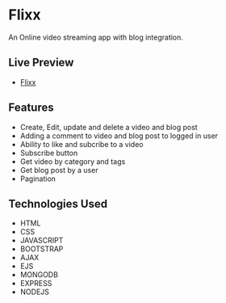
# Flixx

An Online video streaming app with blog integration.

## Live Preview

- [Flixx](https://flixx.cyclic.app/)


## Features

- Create, Edit, update and delete a video and blog post
- Adding a comment to video and blog post to logged in user
- Ability to like and subcribe to a video
- Subscribe button
- Get video by category and tags
- Get blog post by a user
- Pagination

## Technologies Used

- HTML
- CSS
- JAVASCRIPT
- BOOTSTRAP
- AJAX
- EJS
- MONGODB
- EXPRESS
- NODEJS


